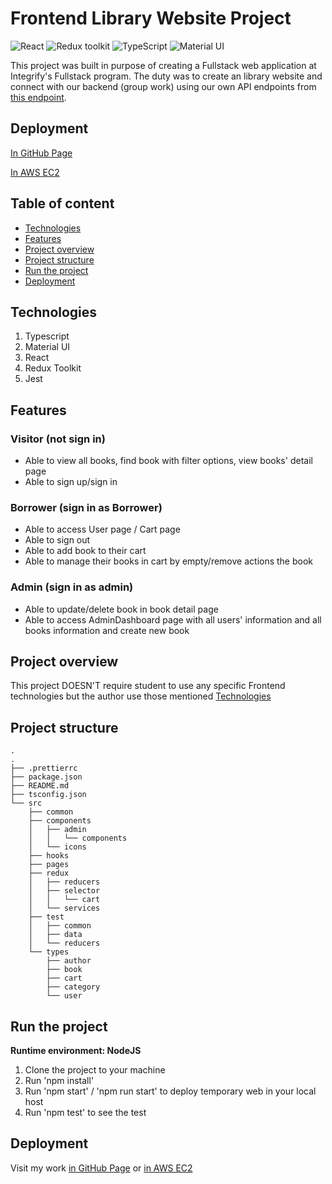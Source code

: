 # Frontend Library Website Project

![React](https://img.shields.io/badge/React-v.18-blue)
![Redux toolkit](https://img.shields.io/badge/Redux-v.1-purple)
![TypeScript](https://img.shields.io/badge/TypeScript-v.4-green)
![Material UI](https://img.shields.io/badge/MUI-v.1-hotpink)

This project was built in purpose of creating a Fullstack web application at Integrify's Fullstack program. The duty was to create an library website and connect with our backend (group work) using our own API endpoints from [this endpoint](https://library-management-system-api-172j.onrender.com/api/v1/api-docs/).

## Deployment

[In GitHub Page](https://tungnguyen12.github.io/Library-Frontend/)

[In AWS EC2](http://ec2-52-205-228-243.compute-1.amazonaws.com/)

## Table of content

- [Technologies](#technologies)
- [Features](#features)
- [Project overview](#project-overview)
- [Project structure](#project-structure)
- [Run the project](#running-the-project)
- [Deployment](#deployment)

## Technologies

1. Typescript
2. Material UI
3. React
4. Redux Toolkit
5. Jest

## Features

### Visitor (not sign in)

- Able to view all books, find book with filter options, view books' detail page
- Able to sign up/sign in

### Borrower (sign in as Borrower)

- Able to access User page / Cart page
- Able to sign out
- Able to add book to their cart
- Able to manage their books in cart by empty/remove actions the book

### Admin (sign in as admin)

- Able to update/delete book in book detail page
- Able to access AdminDashboard page with all users' information and all books information and create new book

## Project overview

This project DOESN'T require student to use any specific Frontend technologies but the author use those mentioned [Technologies](#technologies)

## Project structure

```
.
.
├── .prettierrc
├── package.json
├── README.md
├── tsconfig.json
└── src
    ├── common
    ├── components
    │   ├── admin
    │   │   └── components
    │   └── icons
    ├── hooks
    ├── pages
    ├── redux
    │   ├── reducers
    │   ├── selector
    │   │   └── cart
    │   └── services
    ├── test
    │   ├── common
    │   ├── data
    │   └── reducers
    └── types
        ├── author
        ├── book
        ├── cart
        ├── category
        └── user

```

## Run the project

**Runtime environment: NodeJS**

1. Clone the project to your machine
2. Run 'npm install'
3. Run 'npm start' / 'npm run start' to deploy temporary web in your local host
4. Run 'npm test' to see the test

## Deployment

Visit my work [in GitHub Page](https://tungnguyen12.github.io/Library-Frontend/) or [in AWS EC2](http://ec2-52-71-57-136.compute-1.amazonaws.com/)
